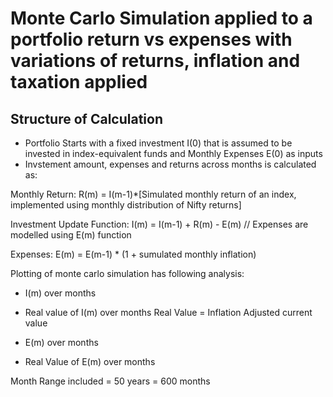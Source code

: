 # Monte Carlo Simulation applied to a portfolio return vs expenses with variations of returns, inflation and taxation applied

## Structure of Calculation

- Portfolio Starts with a fixed investment I(0) that is assumed to be invested in index-equivalent funds and Monthly Expenses E(0) as inputs
- Invstement amount, expenses and returns across months is calculated as:

Monthly Return:
R(m) = I(m-1)*[Simulated monthly return of an index, implemented using monthly distribution of Nifty returns]

Investment Update Function:
I(m) = I(m-1) + R(m) - E(m) // Expenses are modelled using E(m) function

Expenses:
E(m) = E(m-1) * (1 + sumulated monthly inflation)


Plotting of monte carlo simulation has following analysis:

- I(m) over months
- Real value of I(m) over months 
    Real Value = Inflation Adjusted current value

- E(m) over months
- Real Value of E(m) over months

Month Range included = 50 years = 600 months
